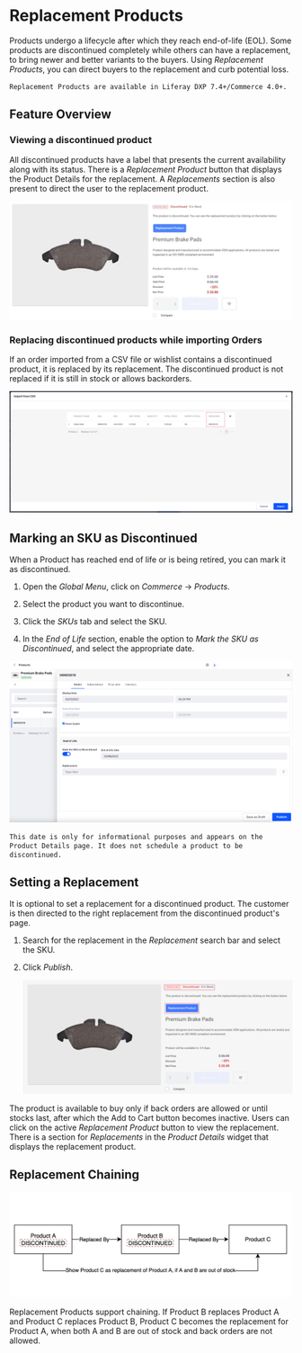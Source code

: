 # Replacement Products

Products undergo a lifecycle after which they reach end-of-life (EOL). Some products are discontinued completely while others can have a replacement, to bring newer and better variants to the buyers. Using *Replacement Products*, you can direct buyers to the replacement and curb potential loss.

```{note}
Replacement Products are available in Liferay DXP 7.4+/Commerce 4.0+.
```

## Feature Overview

### Viewing a discontinued product

All discontinued products have a label that presents the current availability along with its status. There is a *Replacement Product* button that displays the Product Details for the replacement. A *Replacements* section is also present to direct the user to the replacement product.

![The discontinued product shows information about the Replacement Product.](./replacement-products/images/01.gif)

### Replacing discontinued products while importing Orders

If an order imported from a CSV file or wishlist contains a discontinued product, it is replaced by its replacement. The discontinued product is not replaced if it is still in stock or allows backorders.

![A new Replacing column shows the discontinued product replaced.](./replacement-products/images/02.png)

<!-- TO BE ADDED ONCE FEATURE IS AVAILABLE

### Searching for a discontinued product and viewing the replacement

[Screenshot]
-->

## Marking an SKU as Discontinued

When a Product has reached end of life or is being retired, you can mark it as discontinued.

1. Open the *Global Menu*, click on *Commerce* &rarr; *Products*.

1. Select the product you want to discontinue.

1. Click the *SKUs* tab and select the SKU.

1. In the *End of Life* section, enable the option to *Mark the SKU as Discontinued*, and select the appropriate date.

![Enter an End of Life Date and mark the SKU as discontinued.](./replacement-products/images/03.png)

```{important}
This date is only for informational purposes and appears on the Product Details page. It does not schedule a product to be discontinued.
```

## Setting a Replacement

It is optional to set a replacement for a discontinued product. The customer is then directed to the right replacement from the discontinued product's page.

1. Search for the replacement in the *Replacement* search bar and select the SKU.

1. Click *Publish*.

    ![The discontinued product's page contains information that directs customers to the Replacement Product](./replacement-products/images/04.png)

The product is available to buy only if back orders are allowed or until stocks last, after which the Add to Cart button becomes inactive. Users can click on the active *Replacement Product* button to view the replacement. There is a section for *Replacements* in the *Product Details* widget that displays the replacement product.

## Replacement Chaining

![Replacement Products support chaining.](./replacement-products/images/05.png)

Replacement Products support chaining. If Product B replaces Product A and Product C replaces Product B, Product C becomes the replacement for Product A, when both A and B are out of stock and back orders are not allowed.
